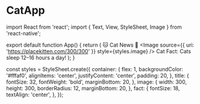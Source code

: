 # CatApp
import React from 'react';
import { Text, View, StyleSheet, Image } from 'react-native';

export default function App() {
  return (
    <View style={styles.container}>
      <Text style={styles.title}>🐱 Cat News 📰</Text>
      <Image
        source={{ uri: 'https://placekitten.com/300/300' }}
        style={styles.image}
      />
      <Text style={styles.fact}>Cat Fact: Cats sleep 12–16 hours a day!</Text>
    </View>
  );
}

const styles = StyleSheet.create({
  container: {
    flex: 1,
    backgroundColor: '#fffaf0',
    alignItems: 'center',
    justifyContent: 'center',
    padding: 20,
  },
  title: {
    fontSize: 32,
    fontWeight: 'bold',
    marginBottom: 20,
  },
  image: {
    width: 300,
    height: 300,
    borderRadius: 12,
    marginBottom: 20,
  },
  fact: {
    fontSize: 18,
    textAlign: 'center',
  },
});